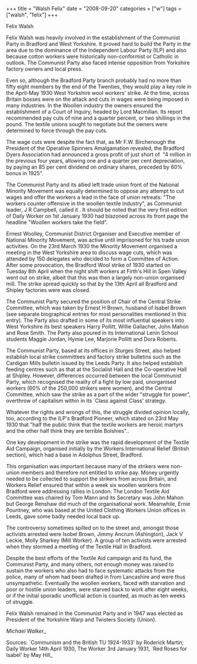 +++
title = "Walsh Felix"
date = "2008-09-20"
categories = ["w"]
tags = ["walsh", "felix"]
+++

Felix Walsh  
  
Felix Walsh was heavily involved in the establishment of the Communist Party in Bradford and West Yorkshire. It proved hard to build the Party in the area due to the dominance of the Independent Labour Party (ILP) and also because cotton workers were historically non-conformist or Catholic in outlook. The Communist Party also faced intense opposition from Yorkshire factory owners and local press.

Even so, although the Bradford Party branch probably had no more than fifty eight members by the end of the Twenties, they would play a key role in the April-May 1930 West Yorkshire wool workers' strike. At the time, across Britain bosses were on the attack and cuts in wages were being imposed in many industries. In the Woollen industry the owners ensured the establishment of a Court of Inquiry, headed by Lord Macmillan. Its report recommended pay cuts of nine and a quarter percent, or two shillings in the pound. The textile unions sought to negotiate but the owners were determined to force through the pay cuts.  
  
The wage cuts were despite the fact that, as Mr F.W. Birchenough the President of the Operative Spinners Amalgamation revealed, the Bradford Dyers Association had announced a gross profit of just short of  "4 million in the previous four years, allowing one and a quarter per cent depreciation, by paying an 85 per cent dividend on ordinary shares, preceded by 60% bonus in 1925".

The Communist Party and its allied left trade union front of the National Minority Movement was equally determined to oppose any attempt to cut wages and offer the workers a lead in the face of union retreats: "The workers counter offensive in the woollen textile industry", as Communist leader, J R Campbell, called it . It should be noted that the very first edition of Daily Worker on 1st January 1930 had blazoned across its front page the headline "Woollen workers take the field".  
  
Ernest Woolley, Communist District Organiser and Executive member of National Minority Movement, was active until imprisoned for his trade union activities. On the 23rd March 1930 the Minority Movement organised a meeting in the West Yorkshire area to discuss wage cuts, which was attended by 150 delegates who decided to form a Committee of Action. After some provocation, the Bradford Wool strike of 1930 started on Tuesday 8th April when the night shift workers at Firth's Hill in Spen Valley went out on strike, albeit that this was then a largely non-union organised mill. The strike spread quickly so that by the 13th April all Bradford and Shipley factories were was closed.  
  
The Communist Party secured the position of Chair of the Central Strike Committee, which was taken by Ernest H Brown, husband of Isabel Brown (see separate biographical entries for most personalities mentioned in this entry). The Party also drafted in some of its most influential speakers into West Yorkshire its best speakers Harry Pollitt, Willie Gallacher, John Mahon and Rose Smith. The Party also poured in its International Lenin School students Maggie Jordan, Hymie Lee, Marjorie Pollitt and Dora Roberts.  
  
The Communist Party, based at its offices in Sturges Street, also helped establish local strike committees and factory strike bulletins such as the Cardigan Mills bulletin issued by the Leeds Party. It also helped establish feeding centres such as that at the Socialist Hall and the Co-operative Hall at Shipley. However, differences occurred between the local Communist Party, which recognised the reality of a fight by low paid, unorganised workers (60% of the 250,000 strikers were women), and the Central Committee, which saw the strike as a part of the wider "struggle for power", overthrow of capitalism within in its \`Class against Class' strategy.  
  
Whatever the rights and wrongs of this, the struggle divided opinion locally, too, according to the ILP's Bradford Pioneer, which stated on 23rd May 1930 that "half the public think that the textile workers are heroic martyrs and the other half think they are terrible Bolshies"..  
  
One key development in the strike was the rapid development of the Textile Aid Campaign, organised initially by the Workers International Relief (British section), which had a base in Adolphus Street, Bradford.  


This organisation was important because many of the strikers were non-union members and therefore not entitled to strike pay. Money urgently needed to be collected to support the strikers from across Britain, and Workers Relief ensured that within a week six woollen workers from Bradford were addressing rallies in London. The London Textile Aid Committee was chaired by Tom Mann and its Secretary was John Mahon but George Renshaw did much of the organisational work. Meanwhile, Ernie Pountney, who was based at the United Clothing Workers Union offices in Leeds, gave some badly needed local back up.  
  
The controversy sometimes spilled on to the street and, amongst those activists arrested were Isobel Brown, Jimmy Ancrum (Ashington), Jack V Leckie, Molly Sharkey (Mill Worker). A group of ten activists were arrested when they stormed a meeting of the Textile Hall in Bradford.

Despite the best efforts of the Textile Aid campaign and its fund, the Communist Party, and many others, not enough money was raised to sustain the workers who also had to face systematic attacks from the police, many of whom had been drafted in from Lancashire and were thus unsympathetic. Eventually the woollen workers, faced with starvation and poor or hostile union leaders, were starved back to work after eight weeks, or if the initial sporadic unofficial action is counted, as much as ten weeks of struggle.  
  
Felix Walsh remained in the Communist Party and in 1947 was elected as President of the Yorkshire Warp and Twisters Society (Union).

_Michael Walker__  
  
Sources: \`Communism and the British TU 1924-1933' by Roderick Martin; Daily Worker 14th April 1930, The Worker 3rd January 1931, \`Red Roses for Isabel' by May Hill_
